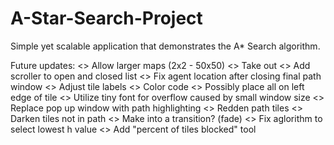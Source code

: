 # A-Star-Search-Project
Simple yet scalable application that demonstrates the A* Search algorithm.

Future updates:
  <> Allow larger maps (2x2 - 50x50)
    <> Take out
  <> Add scroller to open and closed list
  <> Fix agent location after closing final path window
  <> Adjust tile labels
    <> Color code
    <> Possibly place all on left edge of tile
      <> Utilize tiny font for overflow caused by small window size
  <> Replace pop up window with path highlighting
    <> Redden path tiles
    <> Darken tiles not in path
    <> Make into a transition? (fade)
  <> Fix aglorithm to select lowest h value
  <> Add "percent of tiles blocked" tool
